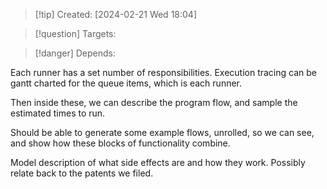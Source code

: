
>[!tip] Created: [2024-02-21 Wed 18:04]

>[!question] Targets: 

>[!danger] Depends: 


Each runner has a set number of responsibilities.
Execution tracing can be gantt charted for the queue items, which is each runner.

Then inside these, we can describe the program flow, and sample the estimated times to run.

Should be able to generate some example flows, unrolled, so we can see, and show how these blocks of functionality combine.

Model description of what side effects are and how they work.
Possibly relate back to the patents we filed.